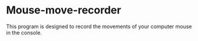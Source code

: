 # Mouse-move-recorder
This program is designed to record the movements of your computer mouse in the console.
